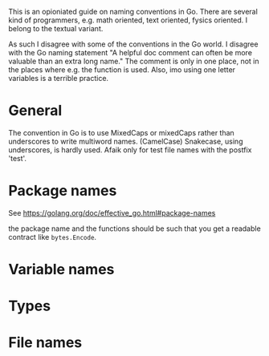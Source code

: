 This is an opioniated guide on naming conventions in Go.
There are several kind of programmers, e.g. math oriented, text oriented, fysics oriented. I belong to the textual variant.

As such I disagree with some of the conventions in the Go world. I disagree with the Go naming statement "A helpful doc comment can often be more valuable than an extra long name."
The comment is only in one place, not in the places where e.g. the function is used. Also, imo using one letter variables is a terrible practice.

# General
The convention in Go is to use MixedCaps or mixedCaps rather than underscores to write multiword names. (CamelCase)
Snakecase, using underscores, is hardly used. Afaik only for test file names with the postfix 'test'.

# Package names
See https://golang.org/doc/effective_go.html#package-names

the package name and the functions should be such that you get a readable contract like `bytes.Encode`.

# Variable names


# Types


# File names
